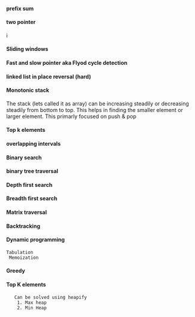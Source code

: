 #### prefix sum

#### two pointer
i
#### Sliding windows

#### Fast and slow pointer aka Flyod cycle detection

#### linked list in place reversal (hard)


#### Monotonic stack

The stack (lets called it as array) can be increasing steadily or decreasing steadily from bottom to top. This helps in finding the smaller element or larger element. This primarly focused on push & pop

#### Top k elements
#### overlapping intervals
#### Binary search
#### binary tree traversal
#### Depth first search
#### Breadth first search
#### Matrix traversal
#### Backtracking
#### Dynamic programming
	Tabulation
	 Memoization
#### Greedy
#### Top K elements
	   Can be solved using heapify
		1. Max heap
		2. Min Heap
